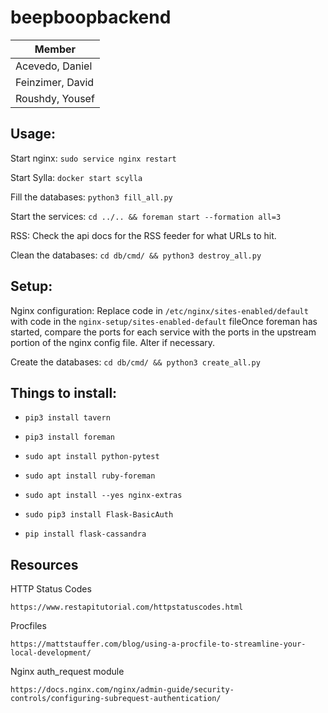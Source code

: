 ﻿# beepboopbackend

| Member           |
|------------------|
| Acevedo, Daniel  |
| Feinzimer, David |
| Roushdy, Yousef  |



## Usage:

Start nginx: `sudo service nginx restart`

Start Sylla: `docker start scylla`

Fill the databases: `python3 fill_all.py`

Start the services: `cd ../.. && foreman start --formation all=3`

RSS: Check the api docs for the RSS feeder for what URLs to hit.

Clean the databases: `cd db/cmd/ && python3 destroy_all.py`



## Setup:

Nginx configuration:  Replace code in `/etc/nginx/sites-enabled/default` with code in the `nginx-setup/sites-enabled-default` fileOnce foreman has started, compare the ports for each service with the ports in the upstream portion of the nginx config file.  Alter if necessary.

Create the databases: `cd db/cmd/ && python3 create_all.py`



## Things to install:

- `pip3 install tavern`

- `pip3 install foreman`

- `sudo apt install python-pytest`

- `sudo apt install ruby-foreman`

- `sudo apt install --yes nginx-extras`

- `sudo pip3 install Flask-BasicAuth`

- `pip install flask-cassandra`



## Resources

HTTP Status Codes

    https://www.restapitutorial.com/httpstatuscodes.html

Procfiles

    https://mattstauffer.com/blog/using-a-procfile-to-streamline-your-local-development/

Nginx auth_request module

    https://docs.nginx.com/nginx/admin-guide/security-controls/configuring-subrequest-authentication/
